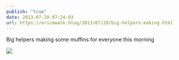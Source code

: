 ```yaml
---
publish: "true"
date: 2013-07-20 07:24:03
url: https://ericmwalk.blog/2013/07/20/big-helpers-making.html
---
```


Big helpers making some muffins for everyone this morning

![](https://ericmwalk.blog/uploads/2022/deb7313421.jpg)